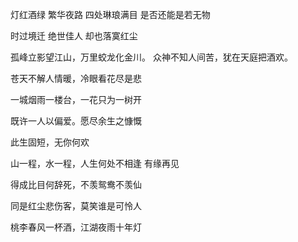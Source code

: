  

灯红酒绿 繁华夜路 四处琳琅满目 是否还能是若无物

时过境迁 绝世佳人 却也落寞红尘

孤峰立影望江山，万里蛟龙化金川。
众神不知人间苦，犹在天庭把酒欢。

苍天不解人情暖，冷眼看花尽是悲

一城烟雨一楼台，一花只为一树开

既许一人以偏爱。愿尽余生之慷慨

此生固短，无你何欢

山一程，水一程，人生何处不相逢    有缘再见

得成比目何辞死，不羡鸳鸯不羡仙

同是红尘悲伤客，莫笑谁是可怜人

桃李春风一杯酒，江湖夜雨十年灯
